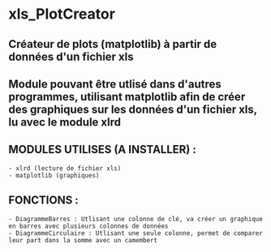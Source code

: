 # xls_PlotCreator
Créateur de plots (matplotlib) à partir de données d'un fichier xls
----------
Module pouvant être utlisé dans d'autres programmes, utilisant matplotlib afin de créer des graphiques sur les données d'un fichier xls, lu avec le module xlrd
----------
MODULES UTILISES (A INSTALLER) :
----------
    - xlrd (lecture de fichier xls)
    - matplotlib (graphiques)
FONCTIONS :
----------
    - DiagrammeBarres : Utlisant une colonne de clé, va créer un graphique en barres avec plusieurs colonnes de données
    - DiagrammeCirculaire : Utlisant une seule colonne, permet de comparer leur part dans la somme avec un camembert